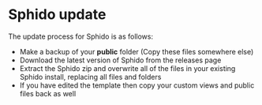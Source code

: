 <!--
id: updatin
title: How to update Sphido CMS
template: ../../layout.docs.latte
-->

# Sphido update

The update process for Sphido is as follows:

- Make a backup of your **public** folder (Copy these files somewhere else)
- Download the latest version of Sphido from the releases page
- Extract the Sphido zip and overwrite all of the files in your existing Sphido install, replacing all files and folders
- If you have edited the template then copy your custom views and public files back as well